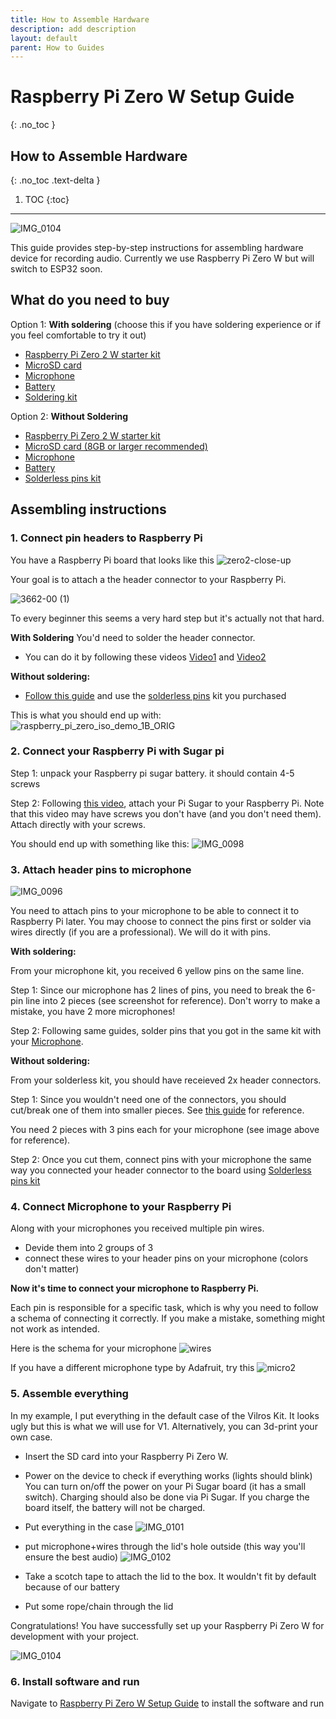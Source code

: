 ```yaml
---
title: How to Assemble Hardware
description: add description
layout: default
parent: How to Guides
---
```


# Raspberry Pi Zero W Setup Guide
{: .no_toc }

## How to Assemble Hardware
{: .no_toc .text-delta }

1. TOC
{:toc}

---
![IMG_0104](https://github.com/kodjima33/ADeus/assets/43514161/32d2bf78-e65c-4c78-bc9c-1f6387fd524e)


This guide provides step-by-step instructions for assembling hardware device for recording audio. Currently we use Raspberry Pi Zero W but will switch to ESP32 soon. 
## What do you need to buy

Option 1: **With soldering** (choose this if you have soldering experience or if you feel comfortable to try it out)
- [Raspberry Pi Zero 2 W starter kit](https://www.amazon.com/Vilros-Raspberry-Incudes-HDMI-USB-Adapters/dp/B09M1PS35R/ref=sr_1_1_sspa?dib=eyJ2IjoiMSJ9.7uwaVS6VlIyCOjU6bSCtilVtXA4LRZlsMI7u7c0q7_RWrDRzbTeOdGo7RMfSkGMR-xvuauf8BnIWA0yDFsu05NCiJuPaCtsgEG_4abxGwHYKI9tpQko0gVaBg3sOrqgV0QigrnGU7rVbuWtgMwqil-l5W3LrEkA27nawQ5wptpLJ-T_p9nUU8QE5xHWXd9b27tsm-TM0dYnB_KRw-JD95m2f7aXZFiXRC2S68UEq0eE.dEIhxLbFiZ4WOZYcBpqwqwv_ACeMe7Z46VDGsVTaTNY&dib_tag=se&keywords=raspberry+pi+zero+2+w&qid=1709075875&sr=8-1-spons&sp_csd=d2lkZ2V0TmFtZT1zcF9hdGY&psc=1)
- [MicroSD card ](https://www.amazon.com/SanDisk-2-Pack-microSDHC-Memory-2x32GB/dp/B08GY9NYRM/ref=pd_bxgy_d_sccl_1/145-9248613-0901538?content-id=amzn1.sym.839d7715-b862-4989-8f65-c6f9502d15f9&th=1)
- [Microphone](https://www.amazon.com/AITRIP-Omnidirectional-Microphone-Precision-Interface/dp/B0972XP1YS/ref=pd_ci_mcx_pspc_dp_d_2_t_1?pd_rd_w=a5gvQ&content-id=amzn1.sym.568f3b6b-5aad-4bfd-98ee-d827f03151e4&pf_rd_p=568f3b6b-5aad-4bfd-98ee-d827f03151e4&pf_rd_r=ZD4BWQF760DG2TXHPBZ7&pd_rd_wg=qQDw5&pd_rd_r=94ce375e-d574-4fd5-8356-1fad3c7e61a4&pd_rd_i=B092HWW4RS&th=1)
- [Battery](https://amazon.com/Pisugar2-Portable-Pwnagotchi-Raspberry-Accessories/dp/B08D678XPR?crid=20HTG4JLWZJBO&keywords=battery+for+raspberry+pi-zero&qid=1706907491&s=electronics&sprefix=,electronics,287&sr=1-3)
- [Soldering kit](https://www.amazon.com/Soldering-soldering-solder-adjustable-temperature/dp/B09DY7CCW5/ref=sr_1_6?dib=eyJ2IjoiMSJ9.WmwXfdV-vvTdM3IB5u-qMa9zvxaVSUsnexrrgK27EhfSFJwyD213PAtWppYhuPEOMtHwAg_eApOMEDEXRK65p-8GLcwF6eVc7LgpzFTp5DQvps3Ntjs7j2N4RWd6kCFfDij2mjwv9-jd3kdId9KS1RBx56Q4RVVgcDXk2JGgGTC9FonAt1LayKu8YlcHXCJOxHJHVrjduGnfgOa1jeL7GLtDGAa3xfl6cvZUQ9lIPKC1l5JJAauH-sQtWAnLi7qMJ1n7BRvNjorfeOATrP7CINmeuw_kyS4vZFrsdfJYDsM.mW2R1sZRucWsuGLneASupjvBtsTKTiUR5Jg5PcrFq_4&dib_tag=se&keywords=solder+kit&qid=1709075533&sr=8-6)

Option 2: **Without Soldering**
- [Raspberry Pi Zero 2 W starter kit](https://www.amazon.com/Vilros-Raspberry-Incudes-HDMI-USB-Adapters/dp/B09M1PS35R/ref=sr_1_1_sspa?dib=eyJ2IjoiMSJ9.7uwaVS6VlIyCOjU6bSCtilVtXA4LRZlsMI7u7c0q7_RWrDRzbTeOdGo7RMfSkGMR-xvuauf8BnIWA0yDFsu05NCiJuPaCtsgEG_4abxGwHYKI9tpQko0gVaBg3sOrqgV0QigrnGU7rVbuWtgMwqil-l5W3LrEkA27nawQ5wptpLJ-T_p9nUU8QE5xHWXd9b27tsm-TM0dYnB_KRw-JD95m2f7aXZFiXRC2S68UEq0eE.dEIhxLbFiZ4WOZYcBpqwqwv_ACeMe7Z46VDGsVTaTNY&dib_tag=se&keywords=raspberry+pi+zero+2+w&qid=1709075875&sr=8-1-spons&sp_csd=d2lkZ2V0TmFtZT1zcF9hdGY&psc=1)
- [MicroSD card (8GB or larger recommended)](https://www.amazon.com/SanDisk-2-Pack-microSDHC-Memory-2x32GB/dp/B08GY9NYRM/ref=pd_bxgy_d_sccl_1/145-9248613-0901538?content-id=amzn1.sym.839d7715-b862-4989-8f65-c6f9502d15f9&th=1)
- [Microphone](https://www.amazon.com/AITRIP-Omnidirectional-Microphone-Precision-Interface/dp/B0972XP1YS/ref=pd_ci_mcx_pspc_dp_d_2_t_1?pd_rd_w=a5gvQ&content-id=amzn1.sym.568f3b6b-5aad-4bfd-98ee-d827f03151e4&pf_rd_p=568f3b6b-5aad-4bfd-98ee-d827f03151e4&pf_rd_r=ZD4BWQF760DG2TXHPBZ7&pd_rd_wg=qQDw5&pd_rd_r=94ce375e-d574-4fd5-8356-1fad3c7e61a4&pd_rd_i=B092HWW4RS&th=1)
- [Battery](https://amazon.com/Pisugar2-Portable-Pwnagotchi-Raspberry-Accessories/dp/B08D678XPR?crid=20HTG4JLWZJBO&keywords=battery+for+raspberry+pi-zero&qid=1706907491&s=electronics&sprefix=,electronics,287&sr=1-3)
- [Solderless pins kit](https://www.amazon.com/Vilros-Raspberry-Headers-Easy-Installation-Soldering/dp/B0CGRYYY63/ref=sr_1_1?crid=I922BYJ9EVY4&dib=eyJ2IjoiMSJ9.hLsapq3AI0K4IADEQc56qlx0DtBRnjf8VmGz-Sor7t3Bf_UbyZimITYT8B4ojUxofB1pwnaQWyJQ-zZzrv_hDE01zCgJRUtdCRTgE31sfSGH1pBn9koR4mldMizddvYGaAjsEf-qvP0NeffTMTFdoGWvCsGfbdbGgEcAizZjFPyZvAYlYeaoXjd6ySSgx-zL7CQ32vCBScitqHUyKNgi2lkAA8XBzhlZ0P92f-zqPmE.PWxHiswToTA9VCH5mZ2QEqHYYVfnzrZ0bCvaaRaif1s&dib_tag=se&keywords=male+pin+headers+solderless+raspberry&qid=1709077414&sprefix=male+pin+headers+solderless+raspberr%2Caps%2C160&sr=8-1)

## Assembling instructions

### 1. Connect pin headers to Raspberry Pi


You have a Raspberry Pi board that looks like this ![zero2-close-up](https://github.com/kodjima33/ADeus/assets/43514161/c9f5ce13-9e63-48ca-b930-4f13501b4de4)

Your goal is to attach a the header connector to your Raspberry Pi.

![3662-00 (1)](https://github.com/kodjima33/ADeus/assets/43514161/b968767a-799b-4997-8c0d-44fad1a79d9f)

To every beginner this seems a very hard step but it's actually not that hard. 


**With Soldering**
You'd need to solder the header connector. 
- You can do it  by following these videos [Video1](https://www.youtube.com/watch?v=8Z-2wPWGnqE) and [Video2](https://www.youtube.com/watch?v=UDdbaMk39tM)

**Without soldering:**
- [Follow this guide](https://www.youtube.com/watch?v=IncLvO3mmdc) and use the [solderless pins](https://www.amazon.com/Vilros-Raspberry-Headers-Easy-Installation-Soldering/dp/B0CGRYYY63/ref=sr_1_1?crid=I922BYJ9EVY4&dib=eyJ2IjoiMSJ9.hLsapq3AI0K4IADEQc56qlx0DtBRnjf8VmGz-Sor7t3Bf_UbyZimITYT8B4ojUxofB1pwnaQWyJQ-zZzrv_hDE01zCgJRUtdCRTgE31sfSGH1pBn9koR4mldMizddvYGaAjsEf-qvP0NeffTMTFdoGWvCsGfbdbGgEcAizZjFPyZvAYlYeaoXjd6ySSgx-zL7CQ32vCBScitqHUyKNgi2lkAA8XBzhlZ0P92f-zqPmE.PWxHiswToTA9VCH5mZ2QEqHYYVfnzrZ0bCvaaRaif1s&dib_tag=se&keywords=male+pin+headers+solderless+raspberry&qid=1709077414&sprefix=male+pin+headers+solderless+raspberr%2Caps%2C160&sr=8-1) kit you purchased

This is what you should end up with: 
![raspberry_pi_zero_iso_demo_1B_ORIG](https://github.com/kodjima33/ADeus/assets/43514161/a369b496-45d0-4d47-b235-6ab46e5d46f3)


### 2. Connect your Raspberry Pi with Sugar pi

Step 1: unpack your Raspberry pi sugar battery. it should contain 4-5 screws

Step 2: Following [this video](https://www.youtube.com/watch?v=XA4j9hRiFmw), attach your Pi Sugar to your Raspberry Pi. Note that this video may have screws you don't have (and you don't need them). Attach directly with your screws.

You should end up with something like this: 
![IMG_0098](https://github.com/kodjima33/ADeus/assets/43514161/3f71fab5-830e-42c1-9c78-fefa3e71ff9c)

### 3. Attach header pins to microphone 
![IMG_0096](https://github.com/kodjima33/ADeus/assets/43514161/4d1ed53d-ad8f-4120-8429-5d4a00a29c07)

You need to attach pins to your microphone to be able to connect it to Raspberry Pi later. You may choose to connect the pins first or solder via wires directly (if you are a professional). We will do it with pins. 


**With soldering:**

From your microphone kit, you received 6 yellow pins on the same line. 

Step 1: Since our microphone has 2 lines of pins, you need to break the 6-pin line into 2 pieces (see screenshot for reference). Don't worry to make a mistake, you have 2 more microphones! 

Step 2: Following same guides, solder pins that you got in the same kit with your [Microphone](https://www.amazon.com/AITRIP-Omnidirectional-Microphone-Precision-Interface/dp/B0972XP1YS/ref=pd_ci_mcx_pspc_dp_d_2_t_1?pd_rd_w=a5gvQ&content-id=amzn1.sym.568f3b6b-5aad-4bfd-98ee-d827f03151e4&pf_rd_p=568f3b6b-5aad-4bfd-98ee-d827f03151e4&pf_rd_r=ZD4BWQF760DG2TXHPBZ7&pd_rd_wg=qQDw5&pd_rd_r=94ce375e-d574-4fd5-8356-1fad3c7e61a4&pd_rd_i=B092HWW4RS&th=1).


**Without soldering:**

From your solderless kit, you should have receieved 2x header connectors.

Step 1:  Since you wouldn't need one of the connectors, you should cut/break one of them into smaller pieces. See [this guide](https://www.youtube.com/watch?time_continue=177&v=kQqw9en2Bx8&embeds_referring_euri=https%3A%2F%2Fwww.google.com%2F&source_ve_path=MjM4NTE&feature=emb_title) for reference. 

You need 2 pieces with 3 pins each for your microphone (see image above for reference). 

Step 2:  Once you cut them, connect pins with your microphone the same way you connected your header connector to the board using [Solderless pins kit](https://www.amazon.com/Vilros-Raspberry-Headers-Easy-Installation-Soldering/dp/B0CGRYYY63/ref=sr_1_1?crid=I922BYJ9EVY4&dib=eyJ2IjoiMSJ9.hLsapq3AI0K4IADEQc56qlx0DtBRnjf8VmGz-Sor7t3Bf_UbyZimITYT8B4ojUxofB1pwnaQWyJQ-zZzrv_hDE01zCgJRUtdCRTgE31sfSGH1pBn9koR4mldMizddvYGaAjsEf-qvP0NeffTMTFdoGWvCsGfbdbGgEcAizZjFPyZvAYlYeaoXjd6ySSgx-zL7CQ32vCBScitqHUyKNgi2lkAA8XBzhlZ0P92f-zqPmE.PWxHiswToTA9VCH5mZ2QEqHYYVfnzrZ0bCvaaRaif1s&dib_tag=se&keywords=male+pin+headers+solderless+raspberry&qid=1709077414&sprefix=male+pin+headers+solderless+raspberr%2Caps%2C160&sr=8-1)



### 4. Connect Microphone to your Raspberry Pi

Along with your microphones you received multiple pin  wires. 
- Devide them into 2 groups of 3
- connect these wires to your header pins on your microphone (colors don't matter) 

**Now it's time to connect your microphone to Raspberry Pi.**

Each pin is responsible for a specific task, which is why you need to follow a schema of connecting it correctly. If you make a mistake, something might not work as intended. 

Here is the schema for your microphone
![wires](https://github.com/kodjima33/ADeus/assets/43514161/03e3ebf8-51b2-4d8e-b4d5-5dd53901992f)

If you have a different microphone type by Adafruit, try this ![micro2](https://github.com/kodjima33/ADeus/assets/43514161/237b331e-2a72-41bc-8e6c-7796cfa76b47)

### 5. Assemble everything

In my example, I put everything in the default case of the Vilros Kit. It looks ugly but this is what we will use for V1. Alternatively, you can 3d-print your own case.

- Insert the SD card into your Raspberry Pi Zero W.
- Power on the device to check if everything works (lights should blink)
  You can turn on/off the power on your Pi Sugar board (it has a small switch). Charging should also be done via Pi Sugar. If you charge the board itself, the battery will not be charged.
- Put everything in the case
  ![IMG_0101](https://github.com/kodjima33/ADeus/assets/43514161/27af8e8f-63ce-4716-8c50-f9a07a573fd4)

- put microphone+wires through the lid's hole outside (this way you'll ensure the best audio)
   ![IMG_0102](https://github.com/kodjima33/ADeus/assets/43514161/9f60c6b4-0b2c-4e60-bb4a-8adeadb86542)

- Take a scotch tape to attach the lid to the box. It wouldn't fit by default because of our battery
- Put some rope/chain through the lid 

Congratulations! You have successfully set up your Raspberry Pi Zero W for development with your project.

![IMG_0104](https://github.com/kodjima33/ADeus/assets/43514161/13763100-3d34-471d-bb5f-379e452ea971)


### 6. Install software and run
Navigate to [Raspberry Pi Zero W Setup Guide](https://docs.adeus.ai/guides/setup_raspberry_pi_zero.html) to install the software and run 
